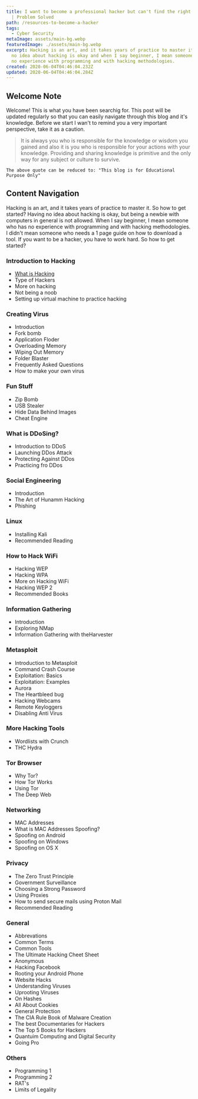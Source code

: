 ```yaml
---
title: I want to become a professional hacker but can't find the right resources
  | Problem Solved
path: /resources-to-become-a-hacker
tags:
  - Cyber Security
metaImage: assets/main-bg.webp
featuredImage: ./assets/main-bg.webp
excerpt: Hacking is an art, and it takes years of practice to master it. Having
  no idea about hacking is okay and when I say beginner, I mean someone who has
  no experience with programming and with hacking methodologies.
created: 2020-06-04T04:46:04.232Z
updated: 2020-06-04T04:46:04.284Z
---
```

## Welcome Note

Welcome! This is what you have been searchig for. This post will be updated regularly so that you can easily navigate through this blog and it's knowledge. Before we start I wan't to remind you a very important perspective, take it as a caution. 

> It is always you who is responsible for the knowledge or wisdom you gained and also it is you who is responsible for your actions with your knowledge. Providing and sharing knowledge is primitive and the only way for any subject or culture to survive.

`The above quote can be reduced to: "This blog is for Educational Purpose Only"`

## Content Navigation

Hacking is an art, and it takes years of practice to master it. So how to get started? Having no idea about hacking is okay, but being a newbie with computers in general is not allowed. When I say beginner, I mean someone who has no experience with programming and with hacking methodologies. I didn't mean someone who needs a 1 page guide on how to download a tool. If you want to be a hacker, you have to work hard. So how to get started?

### Introduction to Hacking

* [What is Hacking](https://blog.leewardslope.com/what-is-hacking)
* Type of Hackers
* More on hacking
* Not being a noob
* Setting up virtual machine to practice hacking

### Creating Virus

* Introduction
* Fork bomb
* Application Floder
* Overloading Memory
* Wiping Out Memory
* Folder Blaster
* Frequently Asked Questions
* How to make your own virus

### Fun Stuff

* Zip Bomb
* USB Stealer
* Hide Data Behind Images
* Cheat Engine

### What is DDoSing?

* Introduction to DDoS
* Launching DDos Attack
* Protecting Against DDos
* Practicing fro DDos

### Social Engineering

* Introduction
* The Art of Hunamm Hacking
* Phishing

### Linux

* Installing Kali
* Recommended Reading

### How to Hack WiFi

* Hacking WEP
* Hacking WPA
* More on Hacking WiFi
* Hacking WEP 2
* Recommended Books

### Information Gathering

* Introduction
* Exploring NMap
* Information Gathering with theHarvester

### Metasploit

* Introduction to Metasploit
* Command Crash Course
* Exploitation: Basics
* Exploitation: Examples
* Aurora
* The Heartbleed bug
* Hacking Webcams
* Remote Keyloggers
* Disabling Anti Virus

### More Hacking Tools

* Wordlists with Crunch
* THC Hydra

### Tor Browser

* Why Tor?
* How Tor Works
* Using Tor
* The Deep Web

### Networking

* MAC Addresses
* What is MAC Addresses Spoofing?
* Spoofing on Android
* Spoofing on Windows
* Spoofing on OS X

### Privacy

* The Zero Trust Principle
* Government Surveillance
* Choosing a Strong Password
* Using Proxies
* How to send secure mails using Proton Mail
* Recommended Reading

### General

* Abbrevations
* Common Terms
* Common Tools
* The Ultimate Hacking Cheet Sheet
* Anonymous
* Hacking Facebook
* Rooting your Android Phone
* Website Hacks
* Understanding Viruses
* Uprooting Viruses
* On Hashes
* All About Cookies
* General Protection
* The CIA Rule Book of Malware Creation
* The best Documentaries for Hackers
* The Top 5 Books for Hackers
* Quantuim Computing and Digital Security
* Going Pro

### Others

* Programming 1
* Programming 2
* RAT's
* Limits of Legality